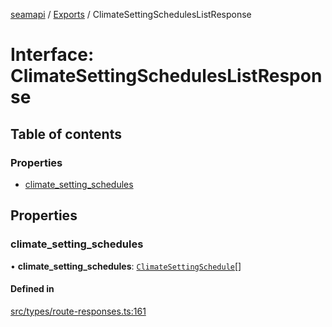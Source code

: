 [seamapi](../README.md) / [Exports](../modules.md) / ClimateSettingSchedulesListResponse

# Interface: ClimateSettingSchedulesListResponse

## Table of contents

### Properties

- [climate\_setting\_schedules](ClimateSettingSchedulesListResponse.md#climate_setting_schedules)

## Properties

### climate\_setting\_schedules

• **climate\_setting\_schedules**: [`ClimateSettingSchedule`](../modules.md#climatesettingschedule)[]

#### Defined in

[src/types/route-responses.ts:161](https://github.com/seamapi/javascript/blob/main/src/types/route-responses.ts#L161)
